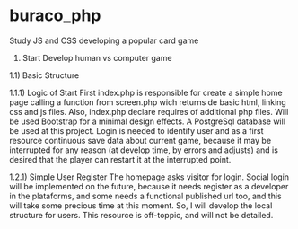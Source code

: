 # buraco_php
Study JS and CSS developing a popular card game


1) Start
    Develop human vs computer game

1.1) Basic Structure

1.1.1) Logic of Start
    First index.php is responsible for create a simple home page
        calling a function from screen.php
        wich returns de basic html, linking css and js files.
    Also, index.php declare requires of additional php files.
    Will be used Bootstrap for a minimal design effects.
    A PostgreSql database will be used at this project.
    Login is needed to identify user
        and as a first resource continuous save data about current game,
        because it may be interrupted for any reason
            (at develop time, by errors and adjusts)
        and is desired that the player can restart it at the interrupted point.

1.2.1) Simple User Register
    The homepage asks visitor for login.
        Social login will be implemented on the future, 
            because it needs register as a developer in the plataforms,
            and some needs a functional published url too,
            and this will take some precious time at this moment.
    So, I will develop the local structure for users.
    This resource is off-toppic, and will not be detailed.









